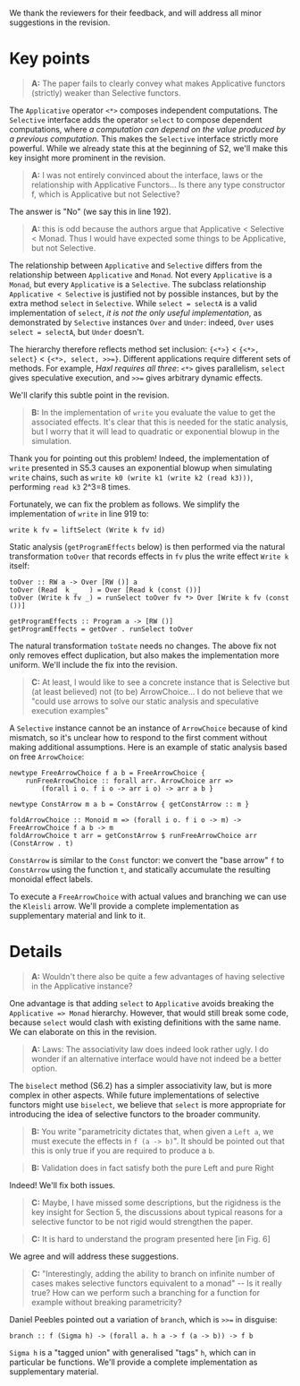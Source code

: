 We thank the reviewers for their feedback, and will address all minor suggestions in the revision.

# Key points

> **A:** The paper fails to clearly convey what makes Applicative functors (strictly) weaker than Selective functors.

The `Applicative` operator `<*>` composes independent computations. The `Selective` interface adds the operator `select` to compose dependent computations, where *a computation can depend on the value produced by a previous computation*. This makes the `Selective` interface strictly more powerful. While we already state this at the beginning of S2, we'll make this key insight more prominent in the revision.

> **A:** I was not entirely convinced about the interface, laws or the relationship with Applicative Functors... Is there any type constructor f, which is Applicative but not Selective?

The answer is "No" (we say this in line 192).

> **A:** this is odd because the authors argue that Applicative < Selective < Monad. Thus I would have expected some things to be Applicative, but not Selective.

The relationship between `Applicative` and `Selective` differs from the relationship between `Applicative` and `Monad`. Not every `Applicative` is a `Monad`, but every `Applicative` is a `Selective`. The subclass relationship `Applicative < Selective` is justified not by possible instances, but by the extra method `select` in `Selective`. While `select = selectA` is a valid implementation of `select`, *it is not the only useful implementation*, as demonstrated by `Selective` instances `Over` and `Under`: indeed, `Over` uses `select = selectA`, but `Under` doesn't.

The hierarchy therefore reflects method set inclusion: `{<*>}` < `{<*>, select}` < `{<*>, select, >>=}`. Different applications require different sets of methods. For example, *Haxl requires all three*: `<*>` gives parallelism, `select` gives speculative execution, and `>>=` gives arbitrary dynamic effects.

We'll clarify this subtle point in the revision.

> **B:** In the implementation of `write` you evaluate the value to get the associated effects. It's clear that this is needed for the static analysis, but I worry that it will lead to quadratic or exponential blowup in the simulation.

Thank you for pointing out this problem! Indeed, the implementation of `write` presented in S5.3 causes an exponential blowup when simulating `write` chains, such as `write k0 (write k1 (write k2 (read k3)))`, performing `read k3` 2^3=8 times.

Fortunately, we can fix the problem as follows. We simplify the implementation of `write` in line 919 to:

```
write k fv = liftSelect (Write k fv id)
```

Static analysis (`getProgramEffects` below) is then performed via the natural transformation `toOver` that records effects in `fv` plus the write effect `Write k` itself:

```
toOver :: RW a -> Over [RW ()] a
toOver (Read  k _   ) = Over [Read k (const ())]
toOver (Write k fv _) = runSelect toOver fv *> Over [Write k fv (const ())]

getProgramEffects :: Program a -> [RW ()]
getProgramEffects = getOver . runSelect toOver
```

The natural transformation `toState` needs no changes. The above fix not only removes effect duplication, but also makes the implementation more uniform. We'll include the fix into the revision.

> **C:** At least, I would like to see a concrete instance that is Selective but (at least believed) not (to be) ArrowChoice... I do not believe that we "could use arrows to solve our static analysis and speculative execution examples"

A `Selective` instance cannot be an instance of `ArrowChoice` because of kind mismatch, so it's unclear how to respond to the first comment without making additional assumptions. Here is an example of static analysis based on free `ArrowChoice`:

```
newtype FreeArrowChoice f a b = FreeArrowChoice {
    runFreeArrowChoice :: forall arr. ArrowChoice arr =>
        (forall i o. f i o -> arr i o) -> arr a b }

newtype ConstArrow m a b = ConstArrow { getConstArrow :: m }

foldArrowChoice :: Monoid m => (forall i o. f i o -> m) -> FreeArrowChoice f a b -> m
foldArrowChoice t arr = getConstArrow $ runFreeArrowChoice arr (ConstArrow . t)
```

`ConstArrow` is similar to the `Const` functor: we convert the "base arrow" `f` to `ConstArrow` using the function `t`, and statically accumulate the resulting monoidal effect labels.

To execute a `FreeArrowChoice` with actual values and branching we can use the `Kleisli` arrow. We'll provide a complete implementation as supplementary material and link to it.

# Details

> **A:** Wouldn't there also be quite a few advantages of having selective in the Applicative instance?

One advantage is that adding `select` to `Applicative` avoids breaking the `Applicative => Monad` hierarchy. However, that would still break some code, because `select` would clash with existing definitions with the same name. We can elaborate on this in the revision.

> **A:** Laws: The associativity law does indeed look rather ugly. I do wonder if an alternative interface would have not indeed be a better option.

The `biselect` method (S6.2) has a simpler associativity law, but is more complex in other aspects. While future implementations of selective functors might use `biselect`, we believe that `select` is more appropriate for introducing the idea of selective functors to the broader community.

> **B:** You write "parametricity dictates that, when given a `Left a`, we must execute the effects in `f (a -> b)`". It should be pointed out that this is only true if you are required to produce a `b`.

> **B:** Validation does in fact satisfy both the pure Left and pure Right

Indeed! We'll fix both issues.

> **C:** Maybe, I have missed some descriptions, but the rigidness is the key insight for Section 5, the discussions about typical reasons for a selective functor to be not rigid would strengthen the paper.

> **C:** It is hard to understand the program presented here [in Fig. 6]

We agree and will address these suggestions.

> **C:** "Interestingly, adding the ability to branch on infinite number of cases makes selective functors equivalent to a monad" -- Is it really true? How can we perform such a branching for a function for example without breaking parametricity?

Daniel Peebles pointed out a variation of `branch`, which is `>>=` in disguise:

```
branch :: f (Sigma h) -> (forall a. h a -> f (a -> b)) -> f b
```

`Sigma h` is a "tagged union" with generalised "tags" `h`, which can in particular be functions. We'll provide a complete implementation as supplementary material.